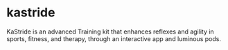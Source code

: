 # kastride
KaStride is an advanced Training kit that enhances reflexes and agility in sports, fitness, and therapy, through an interactive app and luminous pods.
